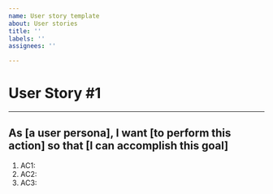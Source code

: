 ```yaml
---
name: User story template
about: User stories
title: ''
labels: ''
assignees: ''

---
```


# User Story #1
------------------
As [a user persona], I want [to perform this action] so that [I can accomplish this goal]
-----------------------------------------------------------------------------------------------

1. AC1:
2. AC2:
3. AC3:
